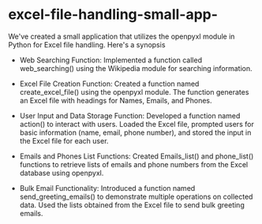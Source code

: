 # excel-file-handling-small-app-
We've created a small application that utilizes the openpyxl module in Python for Excel file handling. Here's a synopsis 

- Web Searching Function:
  Implemented a function called web_searching() using the Wikipedia module for searching information.

- Excel File Creation Function:
  Created a function named create_excel_file() using the openpyxl module.
  The function generates an Excel file with headings for Names, Emails, and Phones.

- User Input and Data Storage Function:
  Developed a function named action() to interact with users.
  Loaded the Excel file, prompted users for basic information (name, email, phone number), and stored the input in the Excel file for each user.

- Emails and Phones List Functions:
  Created Emails_list() and phone_list() functions to retrieve lists of emails and phone numbers from the Excel database using openpyxl.

- Bulk Email Functionality:
  Introduced a function named send_greeting_emails() to demonstrate multiple operations on collected data.
  Used the lists obtained from the Excel file to send bulk greeting emails.
